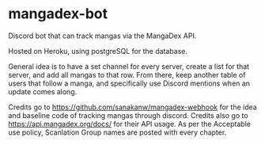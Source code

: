 # mangadex-bot
Discord bot that can track mangas via the MangaDex API.

Hosted on Heroku, using postgreSQL for the database.

General idea is to have a set channel for every server, create a list for that server, and add all mangas to that row.
From there, keep another table of users that follow a manga, and specifically use Discord mentions when an update comes along.

Credits go to https://github.com/sanakanw/mangadex-webhook for the idea and baseline code of tracking mangas through discord.
Credits also go to https://api.mangadex.org/docs/ for their API usage. As per the Acceptable use policy, Scanlation Group names are posted with every chapter.
